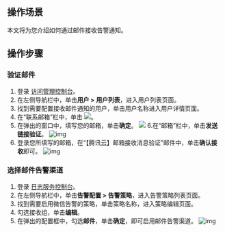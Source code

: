 ## 操作场景

本文将为您介绍如何通过邮件接收告警通知。

## 操作步骤

### 验证邮件

1. 登录 [访问管理控制台](https://console.cloud.tencent.com/cam)。
2. 在左侧导航栏中，单击**用户 > 用户列表**，进入用户列表页面。
3. 找到需要配置接收邮件通知的用户，单击用户名称进入用户详情页面。
4. 在“联系邮箱”栏中，单击 ![](https://main.qcloudimg.com/raw/2aa3f1ffbeed26a8462bf74fc15a7111.png)。
5. 在弹出的窗口中，填写您的邮箱，单击**确定**。
![](https://main.qcloudimg.com/raw/a5c80784b6e4b3b56047fe4d8274ab6e.png)
6.在“邮箱”栏中，单击**发送链接验证**。
![img](https://main.qcloudimg.com/raw/050ecc04499dc4cd6d447bfab5031dc9.png)
7. 登录您所填写的邮箱，在“【腾讯云】邮箱接收消息验证”邮件中，单击**确认接收**即可。
![img](https://main.qcloudimg.com/raw/d60ebf97dad7f4cabdb26800638275c3.png)

### 选择邮件告警渠道

1. 登录 [日志服务控制台](https://console.cloud.tencent.com/cls/monitor/notice/create)。
2. 在左侧导航栏中，单击**告警配置 > 告警策略**，进入告警策略列表页面。
3. 找到需要启用微信告警的策略，单击策略名称，进入策略编辑页面。
4. 勾选接收组，单击**编辑**。
5. 在弹出的配置框中，勾选**邮件**，单击**确定**，即可启用邮件告警渠道。
![img](https://main.qcloudimg.com/raw/5cd22d99e43c89bb6c55dd12ea0e47d5.png)


